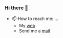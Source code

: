 ### Hi there 👋
-   📫 How to reach me: ...
    -   My [web](https://rubenmate.com)
    -   Send me a [mail](mailto:contacto@rubenmate.com)
    <!--
        **rubenmate/rubenmate** is a ✨ _special_ ✨ repository because its `README.md` (this file) appears on your GitHub profile.

Here are some ideas to get you started:

-   🔭 I’m currently working on ...
-   🌱 I’m currently learning ...
-   👯 I’m looking to collaborate on ...
-   🤔 I’m looking for help with ...
-   💬 Ask me about ...
-   📫 How to reach me: ...
-   😄 Pronouns: ...
-   ⚡ Fun fact: ...
    -->
